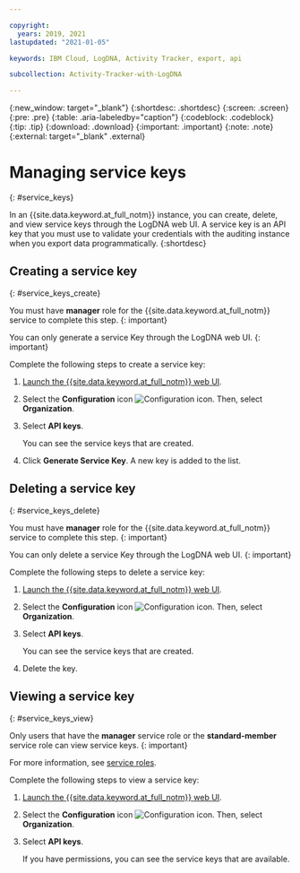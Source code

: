 ```yaml
---

copyright:
  years: 2019, 2021
lastupdated: "2021-01-05"

keywords: IBM Cloud, LogDNA, Activity Tracker, export, api

subcollection: Activity-Tracker-with-LogDNA

---
```


{:new_window: target="_blank"}
{:shortdesc: .shortdesc}
{:screen: .screen}
{:pre: .pre}
{:table: .aria-labeledby="caption"}
{:codeblock: .codeblock}
{:tip: .tip}
{:download: .download}
{:important: .important}
{:note: .note}
{:external: target="_blank" .external}

 
# Managing service keys
{: #service_keys}

In an {{site.data.keyword.at_full_notm}} instance, you can create, delete, and view service keys through the LogDNA web UI. A service key is an API key that you must use to validate your credentials with the auditing instance when you export data programmatically.
{:shortdesc}


## Creating a service key
{: #service_keys_create}

You must have **manager** role for the {{site.data.keyword.at_full_notm}} service to complete this step.
{: important} 

You can only generate a service Key through the LogDNA web UI.
{: important}
    
Complete the following steps to create a service key:

1. [Launch the {{site.data.keyword.at_full_notm}} web UI](/docs/Activity-Tracker-with-LogDNA?topic=Activity-Tracker-with-LogDNA-launch#launch_cloud_ui).

2. Select the **Configuration** icon ![Configuration icon](images/admin.png). Then, select **Organization**. 

3. Select **API keys**.

    You can see the service keys that are created.   

4. Click **Generate Service Key**. A new key is added to the list. 



## Deleting a service key
{: #service_keys_delete}

You must have **manager** role for the {{site.data.keyword.at_full_notm}} service to complete this step.
{: important} 

You can only delete a service Key through the LogDNA web UI.
{: important}

Complete the following steps to delete a service key:

1. [Launch the {{site.data.keyword.at_full_notm}} web UI](/docs/Activity-Tracker-with-LogDNA?topic=Activity-Tracker-with-LogDNA-launch#launch_cloud_ui).

2. Select the **Configuration** icon ![Configuration icon](images/admin.png). Then, select **Organization**. 

3. Select **API keys**.

    You can see the service keys that are created.   

4. Delete the key.


## Viewing a service key
{: #service_keys_view}

Only users that have the **manager** service role or the **standard-member** service role can view service keys.
{: important} 

For more information, see [service roles](/docs/Activity-Tracker-with-LogDNA?topic=Activity-Tracker-with-LogDNA-iam#service).

Complete the following steps to view a service key:

1. [Launch the {{site.data.keyword.at_full_notm}} web UI](/docs/Activity-Tracker-with-LogDNA?topic=Activity-Tracker-with-LogDNA-launch#launch_cloud_ui).

2. Select the **Configuration** icon ![Configuration icon](images/admin.png). Then, select **Organization**. 

3. Select **API keys**.

    If you have permissions, you can see the service keys that are available.   



